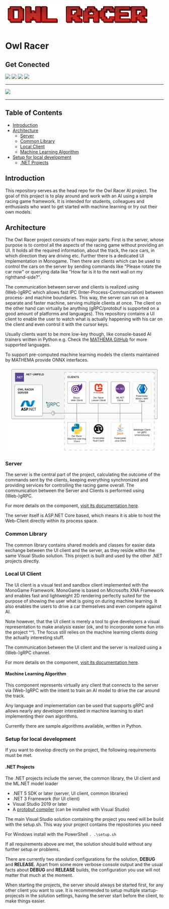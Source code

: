![Logo](./doc/owlracer-logo.png)

# Owl Racer


<p align="center">

  ## Get Conected

  <a href="https://de.linkedin.com/company/mathema-gmbh" align="center" >
          <img src="https://img.shields.io/badge/LinkedIn-0077B5?style=for-the-badge&logo=linkedin&logoColor=white" /></a>

  <a href="https://www.youtube.com/channel/UC0vntD32UJckGUXcVvlrIiA">
          <img src="https://img.shields.io/badge/YouTube-FF0000?style=for-the-badge&logo=youtube&logoColor=white" /></a>

  <a href="https://twitter.com/MATHEMA_GmbH">
          <img src="https://img.shields.io/badge/Twitter-1DA1F2?style=for-the-badge&logo=twitter&logoColor=white" /></a>

  <a href="https://www.facebook.com/mathema.software.gmbh/">
            <img src="https://img.shields.io/badge/Facebook-1877F2?style=for-the-badge&logo=facebook&logoColor=white" /></a>

</p></center>

____

<a href="https://www.mathema.de/blog">
        <img src="https://img.shields.io/badge/Blog%20Article-1-green?style=social" /></a>

____

## Table of Contents

* [Introduction](#introduction)
* [Architecture](#architecture)
  * [Server](#server)
  * [Common Library](#common-library)  
  * [Local Client](#local-client)
  * [Machine Learning Algorithm](#machine-learning-algorithm)
* [Setup for local development](#setup-for-local-development)
  * [.NET Projects](#.net-projects)


## Introduction

This repository serves as the head repo for the Owl Racer AI project. 
The goal of this project is to play around and work with an AI using a simple racing game framework. 
It is intended for students, colleagues and enthusiasts who want to get started with machine learning or try out their own models.

## Architecture


The Owl Racer project consists of two major parts: First is the server, whose purpose is to control all the aspects of the racing game without providing an UI. It holds all the required information, about the track, the race cars, in which direction they are driving etc. Further there is a dedicated UI implementation in Monogame. Then there are clients which can be used to control the cars on the server by sending commands like "Please rotate the car now" or querying data like "How far is it to the next wall on my righthand-side?".

The communication between server and clients is realized using (Web-)gRPC which allows fast IPC (Inter-Process-Communication) between process- and machine boundaries. This way, the server can run on a separate and faster machine, serving multiple clients at once. The client on the other hand can virtually be anything (gRPC/protobuf is supported on a good amount of platforms and languages). This repository contains a UI client to enable the user to watch what is actually happening with his car on the client and even control it with the cursor keys.

Usually clients want to be more low-key though, like console-based AI trainers written in Python e.g. Check the [MATHEMA GitHub](https://github.com/MATHEMA-GmbH) for more supported languages.

To support pre-computed machine learning models the clients maintained by MATHEMA provide ONNX interfaces.

![Architecture Overview](doc/schema_owlracer-1_sRGB.jpg "Architecture Overview")

### Server

The server is the central part of the project, calculating the outcome of the commands sent by the clients, keeping everything synchronized and providing services for controlling the racing game overall. The communication between the Server and Clients is performed using (Web-)gRPC.

For more details on the component, [visit its documentation here](https://github.com/MATHEMA-GmbH/Owl-Racer-AI-Server).

The server itself is ASP.NET Core based, which means it is able to host the Web-Client directly within its process space.

### Common Library

The common library contains shared models and classes for easier data exchange between the UI client and the server, as they reside within the same Visual Studio solution. This project is built and used by the other .NET projects directly.

### Local UI Client

The UI client is a visual test and sandbox client implemented with the MonoGame Framework. MonoGame is based on Microsofts XNA Framework and enables fast and lightweight 2D rendering perfectly suited for the purpose of showing the user what is going on during machine learning. It also enables the users to drive a car themselves and even compete against AI.

Note however, that the UI client is merely a tool to give developers a visual representation to make analysis easier (ok, and to incorporate some fun into the project ^^). The focus still relies on the machine learning clients doing the actually interesting stuff.

The communication between the UI client and the server is realized using a (Web-)gRPC channel.

For more details on the component, [visit its documentation here](https://github.com/MATHEMA-GmbH/Owl-Racer-AI-UI).

#### Machine Learning Algorithm

This component represents virtually any client that connects to the server via (Web-)gRPC with the intent to train an AI model to drive the car around the track.

Any language and implementation can be used that supports gRPC and allows nearly any developer interested in machine learning to start implementing their own algorithms.

Currently there are sample algorithms available, written in Python.

### Setup for local development

If you want to develop directly on the project, the following requirements must be met.

#### .NET Projects

The .NET projects include the server, the common library, the UI client and the ML.NET model loader
* .NET 5 SDK or later (server, UI client, common libraries)
* .NET 3 Framework (for UI client)
* Visual Studio 2019 or later
* A [protobuf compiler](https://developers.google.com/protocol-buffers) (can be installed with Visual Studio)

The main Visual Studio solution containing the project you need will be build with the setup.sh. This way your project contains the repositories you need

For Windows install with the PowerShell ``. .\setup.sh ``

If all requirements above are met, the solution should build without any further setup or problems.

There are currently two standard configurations for the solution, **DEBUG** and **RELEASE**. Apart from some more verbose console output and the usual facts about **DEBUG** and **RELEASE** builds, the configuration you use will not matter that much at the moment.

When starting the projects, the server should always be started first, for any other client you want to use. It is recommended to setup multiple startup-projecsts in the solution settings, having the server start before the client, to make things easier.
